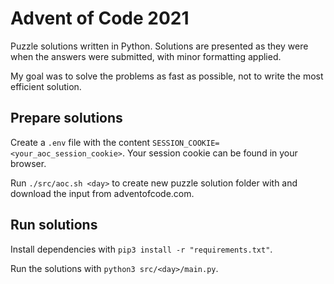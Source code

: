 # Advent of Code 2021

Puzzle solutions written in Python. Solutions are presented as they were when the answers were submitted, with minor formatting applied.

My goal was to solve the problems as fast as possible, not to write the most efficient solution.

## Prepare solutions

Create a `.env` file with the content `SESSION_COOKIE=<your_aoc_session_cookie>`. Your session cookie can be found in your browser.

Run `./src/aoc.sh <day>` to create new puzzle solution folder with and download the input from adventofcode.com.

## Run solutions

Install dependencies with `pip3 install -r "requirements.txt"`.

Run the solutions with `python3 src/<day>/main.py`.
